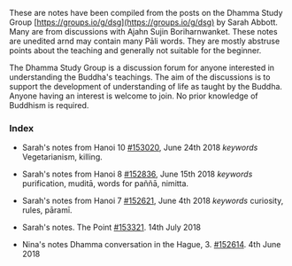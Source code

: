 These are notes have been compiled from the posts on the Dhamma Study Group [https://groups.io/g/dsg](https://groups.io/g/dsg) by Sarah Abbott. Many are from discussions with Ajahn Sujin Boriharnwanket. These notes are unedited arnd may contain many Pāli words. They are mostly abstruse points about the teaching and generally not suitable for the beginner.

The Dhamma Study Group is  a discussion forum for anyone interested in understanding the Buddha's teachings. The aim of the discussions is to support the development of understanding of life as taught by the Buddha. Anyone having an interest is welcome to join.  No prior knowledge of Buddhism is required.

### Index

- Sarah's notes from Hanoi 10 [#153020](https://groups.io/g/dsg/message/153020), June 24th 2018 *keywords* Vegetarianism, killing.
- Sarah's notes from Hanoi 8 [#152836](https://groups.io/g/dsg/message/152836), June 15th 2018 *keywords* purification, muditā, words for paññā, nimitta.
- Sarah's notes from Hanoi 7 [#152621](https://groups.io/g/dsg/message/152621), June 4th 2018 *keywords* curiosity, rules, pāramī.

- Sarah's notes. The Point [#153321](https://groups.io/g/dsg/message/153321). 14th July 2018

- Nina's notes Dhamma conversation in the Hague, 3.  [#152614](https://groups.io/g/dsg/message/152614). 4th June 2018
